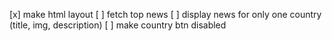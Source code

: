 [x] make html layout
[ ] fetch top news
[ ] display news for only one country (title, img, description)
[ ] make country btn disabled